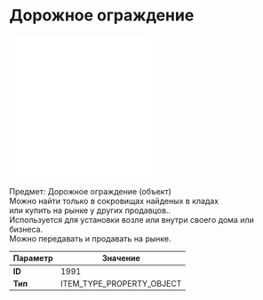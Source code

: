 # Дорожное ограждение

![Item Image](../img/1991.webp?raw=true)

Предмет: Дорожное ограждение (объект)<br>Можно найти только в сокровищах найденых в кладах<br>или купить на рынке у других продавцов..<br>Используется для установки возле или внутри своего дома или бизнеса.<br>Можно передавать и продавать на рынке.


| Параметр | Значение |
|----------|----------|
| **ID** | 1991 |
| **Тип** | ITEM_TYPE_PROPERTY_OBJECT |

